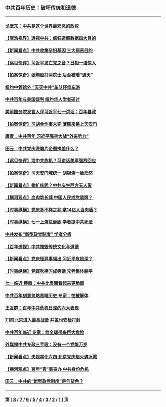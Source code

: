 ### 中共百年历史：破坏传统和道德
---
#### [戈壁东：中共是这个世界最邪恶的政权](../../pages/nf1176114/n13085641.md?09020430) 
#### [【唐浩视界】透视中共：疯狂造假数据四大目的](../../pages/nf1176114/n13080590.md?09020430) 
#### [【新闻看点】中共收集孕妇基因 三大邪恶目的](../../pages/nf1176114/n13077182.md?09020430) 
#### [【远见快评】习近平发亡党之音？日相一语惊人](../../pages/nf1176114/n13074809.md?09020430) 
#### [【拍案惊奇】张陶殴打两院士 后台被曝“通天”](../../pages/nf1176114/n13070496.md?09020430) 
#### [纽约中领馆外 “天灭中共”车队环绕车游](../../pages/nf1176114/n13070693.md?09020430) 
#### [中共百年与美国误判 纽约华人学者研讨](../../pages/nf1176114/n13067969.md?09020430) 
#### [美前国务院发言人评习近平七一讲话：百年暴政](../../pages/nf1176114/n13066986.md?09020430) 
#### [【拍案惊奇】习胡合作事未完 薄熙来弟上天安门](../../pages/nf1176114/n13065867.md?09020430) 
#### [唐青：中共百年 习近平隔空大战“外来势力”](../../pages/nf1176114/n13065976.md?09020430) 
#### [田云：中共党庆洗脑片企图掩盖什么？](../../pages/nf1176114/n13064395.md?09020430) 
#### [【远见快评】泄中共危机？习讲话美军强烈回应](../../pages/nf1176114/n13064269.md?09020430) 
#### [【拍案惊奇】习天安门喊统一 胡锦涛一脸茫然](../../pages/nf1176114/n13063233.md?09020430) 
#### [【新闻看点】偷扩核武？中共庆生西方无人贺](../../pages/nf1176114/n13061263.md?09020430) 
#### [【横河观点】血肉筑长城 中国人民成党盾牌？](../../pages/nf1176114/n13061779.md?09020430) 
#### [【时事纵横】党庆多不祥之兆 拿14亿人当肉盾？](../../pages/nf1176114/n13061709.md?09020430) 
#### [【时事纵横】七一上演荒诞剧 学者提中共死法](../../pages/nf1176114/n13058990.md?09020430) 
#### [中共发布“新型政党制度” 学者分析](../../pages/nf1176114/n13056354.md?09020430) 
#### [【百年透视】中共摧毁传统文化与道德](../../pages/nf1176114/n13057253.md?09020430) 
#### [【新闻看点】党庆怪异事频出 习近平危险深？](../../pages/nf1176114/n13056781.md?09020430) 
#### [【时事纵横】党媒吹捧习成笑话 元老集体躺平](../../pages/nf1176114/n13056792.md?09020430) 
#### [七一临近 蔡霞：中共比表面看起来更脆弱](../../pages/nf1176114/n13056418.md?09020430) 
#### [中共百年刻意忽略黑暗历史 专家：怕被解体](../../pages/nf1176114/n13056056.md?09020430) 
#### [王友群：百年中共危机日深的六大表现](../../pages/nf1176114/n13054263.md?09020430) 
#### [7.1前北京进入最高战备 井盖也安检打封](../../pages/nf1176114/n13053641.md?09020430) 
#### [中共百年临近 专家：给全球带来巨大危险](../../pages/nf1176114/n13053663.md?09020430) 
#### [外媒揭中共专政三手段：没有一个党能万岁](../../pages/nf1176114/n13049352.md?09020430) 
#### [【新闻看点】央视美化六四 北京党庆焰火遇冰雹](../../pages/nf1176114/n13048310.md?09020430) 
#### [【横河观点】百年“喜”事丧办 中共身份危机](../../pages/nf1176114/n13049869.md?09020430) 
#### [田云：中共的“新型政党制度”是何货色？](../../pages/nf1176114/n13049010.md?09020430) 

---
#### 第 [ [8](./8.md?09020430) / [7](./7.md?09020430) / [6](./6.md?09020430) / [5](./5.md?09020430) / [4](./4.md?09020430) / [3](./3.md?09020430) / [2](./2.md?09020430) / [1](./1.md?09020430) ] 页
